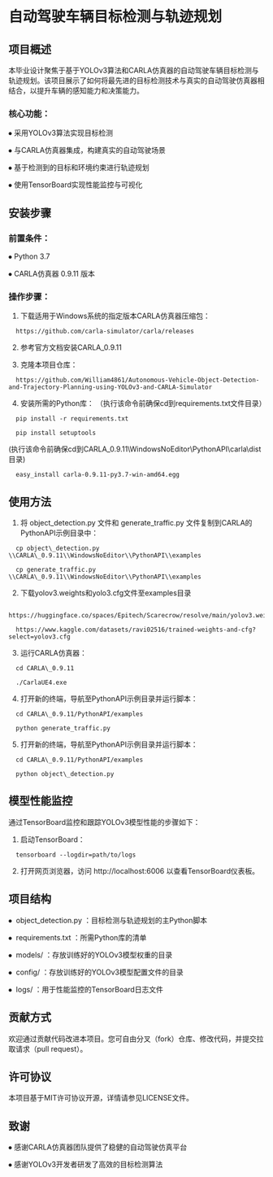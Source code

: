 # 自动驾驶车辆目标检测与轨迹规划

## 项目概述
本毕业设计聚焦于基于YOLOv3算法和CARLA仿真器的自动驾驶车辆目标检测与轨迹规划。该项目展示了如何将最先进的目标检测技术与真实的自动驾驶仿真器相结合，以提升车辆的感知能力和决策能力。

### 核心功能：
⦁	采用YOLOv3算法实现目标检测

⦁	与CARLA仿真器集成，构建真实的自动驾驶场景

⦁	基于检测到的目标和环境约束进行轨迹规划

⦁	使用TensorBoard实现性能监控与可视化

## 安装步骤

### 前置条件：
⦁	Python 3.7

⦁	CARLA仿真器 0.9.11 版本

### 操作步骤：

1. 下载适用于Windows系统的指定版本CARLA仿真器压缩包：
````plaintext
  https://github.com/carla-simulator/carla/releases
````

2. 参考官方文档安装CARLA\_0.9.11

3. 克隆本项目仓库：
```plaintext
  https://github.com/William4861/Autonomous-Vehicle-Object-Detection-and-Trajectory-Planning-using-YOLOv3-and-CARLA-Simulator
```
4. 安装所需的Python库： （执行该命令前确保cd到requirements.txt文件目录）
```plaintext
  pip install -r requirements.txt
```  
```commandline
  pip install setuptools
```
(执行该命令前确保cd到CARLA_0.9.11\WindowsNoEditor\PythonAPI\carla\dist目录)
```commandline
  easy_install carla-0.9.11-py3.7-win-amd64.egg
```

  

## 使用方法

1. 将 object\_detection.py 文件和 generate_traffic.py 文件复制到CARLA的PythonAPI示例目录中： 
```plaintext
  cp object\_detection.py \\CARLA\_0.9.11\\WindowsNoEditor\\PythonAPI\\examples
```
```plaintext
  cp generate_traffic.py \\CARLA\_0.9.11\\WindowsNoEditor\\PythonAPI\\examples
```

2. 下载yolov3.weights和yolo3.cfg文件至examples目录
```
  https://huggingface.co/spaces/Epitech/Scarecrow/resolve/main/yolov3.weights
```
```
  https://www.kaggle.com/datasets/ravi02516/trained-weights-and-cfg?select=yolov3.cfg
```
3. 运行CARLA仿真器： 
```plaintext
  cd CARLA\_0.9.11
```
```
  ./CarlaUE4.exe
```

4. 打开新的终端，导航至PythonAPI示例目录并运行脚本：
```plaintext
  cd CARLA\_0.9.11/PythonAPI/examples
```
```commandline
  python generate_traffic.py
```
5. 打开新的终端，导航至PythonAPI示例目录并运行脚本：
```plaintext
  cd CARLA\_0.9.11/PythonAPI/examples
```
```
  python object\_detection.py
```

  

## 模型性能监控
通过TensorBoard监控和跟踪YOLOv3模型性能的步骤如下：

1. 启动TensorBoard：
```plaintext
  tensorboard --logdir=path/to/logs
```

2. 打开网页浏览器，访问 http://localhost:6006 以查看TensorBoard仪表板。

  

  ## 项目结构
  ⦁	 object\_detection.py ：目标检测与轨迹规划的主Python脚本

  ⦁	 requirements.txt ：所需Python库的清单

  ⦁	 models/ ：存放训练好的YOLOv3模型权重的目录

  ⦁	 config/ ：存放训练好的YOLOv3模型配置文件的目录

  ⦁	 logs/ ：用于性能监控的TensorBoard日志文件

  

  ## 贡献方式
  欢迎通过贡献代码改进本项目。您可自由分叉（fork）仓库、修改代码，并提交拉取请求（pull request）。

  

  ## 许可协议
  本项目基于MIT许可协议开源，详情请参见LICENSE文件。

  

  ## 致谢
  ⦁	感谢CARLA仿真器团队提供了稳健的自动驾驶仿真平台

  ⦁	感谢YOLOv3开发者研发了高效的目标检测算法 

